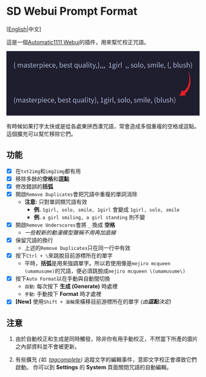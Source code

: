 ﻿# SD Webui Prompt Format
[[English](README.md)|中文]

這是一個[Automatic1111 Webui](https://github.com/AUTOMATIC1111/stable-diffusion-webui)的插件，用來幫忙校正咒語。

<p align="center"><img src="sample.jpg" width=512></p>

有時候如果打字太快或是從各處東拼西湊咒語，常會造成多個重複的空格或逗點。這個擴充可以幫忙移除它們。

## 功能
- [x] 在`txt2img`和`img2img`都有用
- [x] 移除多餘的**空格**和**逗點**
- [x] 修改錯誤的**括弧**
- [x] 開啟`Remove Duplicates`會把咒語中重複的單詞消除
  - **注意:** 只對單詞類咒語有效
    - **例.** `1girl, solo, smile, 1girl` 會變成 `1girl, solo, smile`
    - **例.** `a girl smiling, a girl standing` 則不變
- [x] 開啟`Remove Underscores`會將 `_` 換成 **空格**
  - *一些較新的動漫模型聲稱不用再加底線*
- [x] 保留咒語的換行
  - 上述的`Remove Duplicates`只在同一行中有效
- [x] 按下`Ctrl + \`來跳脫目前游標所在的單字
  - 平時，**括弧**是用來強調單字。所以若使用像是`mejiro mcqueen (umamusume)`的咒語，便必須跳脫成`mejiro mcqueen \(umamusume\)`
- [x] 按下`Auto Format`以在手動與自動間切換
  - `自動`: 每次按下 **生成 (Generate)** 時處裡
  - `手動`: 手動按下 **Format** 時才處裡
- [x] **[New]** 使用`Shift + 滾輪`來橫移目前游標所在的單字 *(由**逗點**決定)*

## 注意
1. 由於自動校正和生成是同時觸發，除非你有用手動校正，不然當下所產的圖片之內部資料並不會被更新。

2. 有些擴充 *(如. [tagcomplete](https://github.com/DominikDoom/a1111-sd-webui-tagcomplete))* 追蹤文字的編輯事件，意即文字校正會導致它們啟動。
你可以到 **Settings** 的 **System** 頁面關閉咒語的自動編輯。
